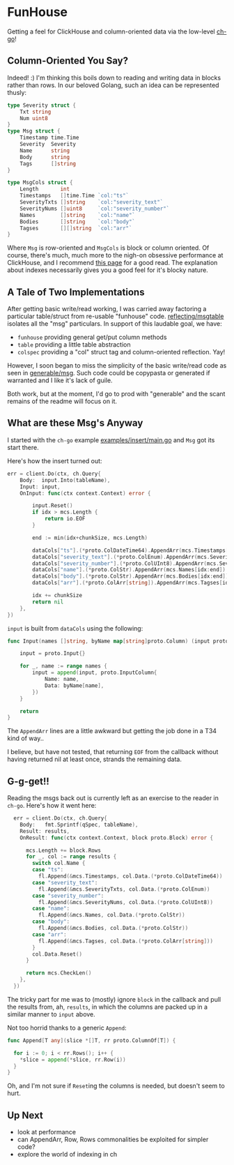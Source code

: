 
# FunHouse

Getting a feel for ClickHouse and column-oriented data via the low-level [ch-go](https://github.com/ClickHouse/ch-go)!

## Column-Oriented You Say?

Indeed! :)
I'm thinking this boils down to reading and writing data in blocks rather than rows.
In our beloved Golang, such an idea can be represented thusly:

```go
type Severity struct {
	Txt string
	Num uint8
}
type Msg struct {
	Timestamp time.Time
	Severity  Severity
	Name      string
	Body      string
	Tags      []string
}

type MsgCols struct {
	Length       int
	Timestamps   []time.Time `col:"ts"`
	SeverityTxts []string    `col:"severity_text"`
	SeverityNums []uint8     `col:"severity_number"`
	Names        []string    `col:"name"`
	Bodies       []string    `col:"body"`
	Tagses       [][]string  `col:"arr"`
}
```

Where `Msg` is row-oriented and `MsgCols` is block or column oriented.
Of course, there's much, much more to the nigh-on obsessive performance at ClickHouse, and I recommend [this page](https://clickhouse.com/docs/en/optimize/sparse-primary-indexes) for a good read.
The explanation about indexes necessarily gives you a good feel for it's blocky nature.

## A Tale of Two Implementations

After getting basic write/read working, I was carried away factoring a particular table/struct from re-usable "funhouse" code.
[reflecting/msgtable](https://github.com/clarktrimble/funhouse/blob/main/examples/reflecting/msgtable/msgtable.go) isolates all the "msg" particulars.  In support of this laudable goal, we have:
 - `funhouse` providing general get/put column methods
 - `table` providing a little table abstraction
 - `colspec` providing a "col" struct tag and column-oriented reflection.
Yay!

However, I soon began to miss the simplicity of the basic write/read code as seen in [generable/msg](https://github.com/clarktrimble/funhouse/blob/main/examples/generable/msg/msg.go).  Such code could be copypasta or generated if warranted and I like it's lack of guile.

Both work, but at the moment, I'd go to prod with "generable" and the scant remains of the readme will focus on it.

## What are these Msg's Anyway

I started with the `ch-go` example [examples/insert/main.go](https://github.com/ClickHouse/ch-go/blob/main/examples/insert/main.go) and `Msg` got its start there.

Here's how the insert turned out:

```go
err = client.Do(ctx, ch.Query{
	Body:  input.Into(tableName),
	Input: input,
	OnInput: func(ctx context.Context) error {

		input.Reset()
		if idx > mcs.Length {
			return io.EOF
		}

		end := min(idx+chunkSize, mcs.Length)

		dataCols["ts"].(*proto.ColDateTime64).AppendArr(mcs.Timestamps[idx:end])
		dataCols["severity_text"].(*proto.ColEnum).AppendArr(mcs.SeverityTxts[idx:end])
		dataCols["severity_number"].(*proto.ColUInt8).AppendArr(mcs.SeverityNums[idx:end])
		dataCols["name"].(*proto.ColStr).AppendArr(mcs.Names[idx:end])
		dataCols["body"].(*proto.ColStr).AppendArr(mcs.Bodies[idx:end])
		dataCols["arr"].(*proto.ColArr[string]).AppendArr(mcs.Tagses[idx:end])

		idx += chunkSize
		return nil
	},
})
```

`input` is built from `dataCols` using the following:

```go
func Input(names []string, byName map[string]proto.Column) (input proto.Input) {

	input = proto.Input{}

	for _, name := range names {
		input = append(input, proto.InputColumn{
			Name: name,
			Data: byName[name],
		})
	}

	return
}
```

The `AppendArr` lines are a little awkward but getting the job done in a T34 kind of way..

I believe, but have not tested, that returning `EOF` from the callback without having returned nil at least once, strands the remaining data.

## G-g-get!!

Reading the msgs back out is currently left as an exercise to the reader in `ch-go`.
Here's how it went here:

```go
  err = client.Do(ctx, ch.Query{
    Body:   fmt.Sprintf(qSpec, tableName),
    Result: results,
    OnResult: func(ctx context.Context, block proto.Block) error {

      mcs.Length += block.Rows
      for _, col := range results {
        switch col.Name {
        case "ts":
          fl.Append(&mcs.Timestamps, col.Data.(*proto.ColDateTime64))
        case "severity_text":
          fl.Append(&mcs.SeverityTxts, col.Data.(*proto.ColEnum))
        case "severity_number":
          fl.Append(&mcs.SeverityNums, col.Data.(*proto.ColUInt8))
        case "name":
          fl.Append(&mcs.Names, col.Data.(*proto.ColStr))
        case "body":
          fl.Append(&mcs.Bodies, col.Data.(*proto.ColStr))
        case "arr":
          fl.Append(&mcs.Tagses, col.Data.(*proto.ColArr[string]))
        }
        col.Data.Reset()
      }

      return mcs.CheckLen()
    },
  })
```

The tricky part for me was to (mostly) ignore `block` in the callback and pull the results from, ah, `results`, in which the columns are packed up in a similar manner to `input` above.

Not too horrid thanks to a generic `Append`:

```go
func Append[T any](slice *[]T, rr proto.ColumnOf[T]) {

  for i := 0; i < rr.Rows(); i++ {
    *slice = append(*slice, rr.Row(i))
  }
}
```

Oh, and I'm not sure if `Reset`ing the columns is needed, but doesn't seem to hurt.

## Up Next

 - look at performance
 - can AppendArr, Row, Rows commonalities be exploited for simpler code?
 - explore the world of indexing in ch


